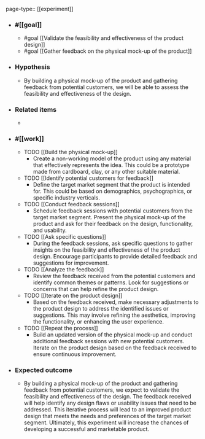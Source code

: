 page-type:: [[experiment]]



  - ### #[[goal]]
    - #goal [[Validate the feasibility and effectiveness of the product design]]
    - #goal [[Gather feedback on the physical mock-up of the product]]
  - ### Hypothesis
    - By building a physical mock-up of the product and gathering feedback from potential customers, we will be able to assess the feasibility and effectiveness of the design.
  - ### Related items
    - 
  - ### #[[work]]
    - TODO [[Build the physical mock-up]]
      - Create a non-working model of the product using any material that effectively represents the idea. This could be a prototype made from cardboard, clay, or any other suitable material.
    - TODO [[Identify potential customers for feedback]]
      - Define the target market segment that the product is intended for. This could be based on demographics, psychographics, or specific industry verticals.
    - TODO [[Conduct feedback sessions]]
      - Schedule feedback sessions with potential customers from the target market segment. Present the physical mock-up of the product and ask for their feedback on the design, functionality, and usability.
    - TODO [[Ask specific questions]]
      - During the feedback sessions, ask specific questions to gather insights on the feasibility and effectiveness of the product design. Encourage participants to provide detailed feedback and suggestions for improvement.
    - TODO [[Analyze the feedback]]
      - Review the feedback received from the potential customers and identify common themes or patterns. Look for suggestions or concerns that can help refine the product design.
    - TODO [[Iterate on the product design]]
      - Based on the feedback received, make necessary adjustments to the product design to address the identified issues or suggestions. This may involve refining the aesthetics, improving the functionality, or enhancing the user experience.
    - TODO [[Repeat the process]]
      - Build an updated version of the physical mock-up and conduct additional feedback sessions with new potential customers. Iterate on the product design based on the feedback received to ensure continuous improvement.
  - ### Expected outcome
    - By building a physical mock-up of the product and gathering feedback from potential customers, we expect to validate the feasibility and effectiveness of the design. The feedback received will help identify any design flaws or usability issues that need to be addressed. This iterative process will lead to an improved product design that meets the needs and preferences of the target market segment. Ultimately, this experiment will increase the chances of developing a successful and marketable product.
